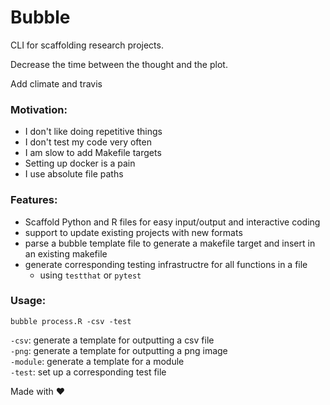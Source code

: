 # Bubble

CLI for scaffolding research projects.

Decrease the time between the thought and the plot.

Add climate and travis

### Motivation:
* I don't like doing repetitive things
* I don't test my code very often
* I am slow to add Makefile targets
* Setting up docker is a pain
* I use absolute file paths

### Features:

* Scaffold Python and R files for easy input/output and interactive coding
* support to update existing projects with new formats
* parse a bubble template file to generate a makefile target and insert in an existing makefile
* generate corresponding testing infrastructre for all functions in a file
	* using `testthat` or `pytest`

### Usage:
``` {shell}
bubble process.R -csv -test
```

`-csv`: generate a template for outputting a csv file  
`-png`: generate a template for outputting a png image  
`-module`: generate a template for a module  
`-test`: set up a corresponding test file  

Made with :heart:
